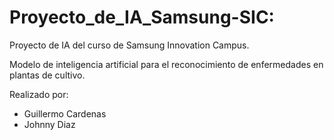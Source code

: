 # Proyecto_de_IA_Samsung-SIC:

Proyecto de IA del curso de Samsung Innovation Campus.

Modelo de inteligencia artificial para el reconocimiento de enfermedades en plantas
de cultivo.

Realizado por:

- Guillermo Cardenas 
- Johnny Diaz 
